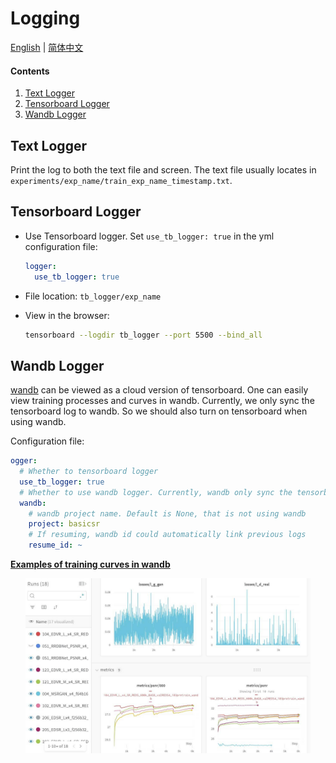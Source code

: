 # Logging

[English](Logging.md) | [简体中文](Logging_CN.md)

#### Contents

1. [Text Logger](#Text-Logger)
1. [Tensorboard Logger](#Tensorboard-Logger)
1. [Wandb Logger](#Wandb-Logger)

## Text Logger

Print the log to both the text file and screen. The text file usually locates in `experiments/exp_name/train_exp_name_timestamp.txt`.

## Tensorboard Logger

- Use Tensorboard logger. Set `use_tb_logger: true` in the yml configuration file:

    ```yml
    logger:
      use_tb_logger: true
    ```

- File location: `tb_logger/exp_name`
- View in the browser:

    ```bash
    tensorboard --logdir tb_logger --port 5500 --bind_all
    ```

## Wandb Logger

[wandb](https://www.wandb.com/) can be viewed as a cloud version of tensorboard. One can easily view training processes and curves in wandb. Currently, we only sync the tensorboard log to wandb. So we should also turn on tensorboard when using wandb.

Configuration file:

```yml
ogger:
  # Whether to tensorboard logger
  use_tb_logger: true
  # Whether to use wandb logger. Currently, wandb only sync the tensorboard log. So we should also turn on tensorboard when using wandb
  wandb:
    # wandb project name. Default is None, that is not using wandb
    project: basicsr
    # If resuming, wandb id could automatically link previous logs
    resume_id: ~
```

**[Examples of training curves in wandb](https://app.wandb.ai/xintao/basicsr)**

<p align="center">
<a href="https://app.wandb.ai/xintao/basicsr" target="_blank">
   <img src="../assets/wandb.jpg" height="280">
</a></p>
